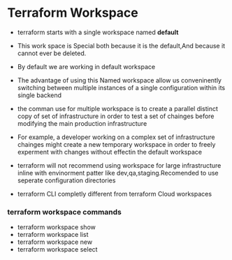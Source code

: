 # Terraform Workspace 
- terraform starts with a single workspace named **default**
- This work space is Special both because it is the default,And because it cannot ever be deleted.
- By default we are working in default workspace 
- The advantage of using this Named workspace allow us conveninently switching between  multiple instances of a single configuration within its single backend 
- the comman use for multiple workspace is to create a parallel distinct copy of set of infrastructure in order to test a set of chainges before modifying the main production infrastructure 
- For example, a developer working on a complex set of infrastructure chainges might create a new temporary workspace in order to freely experment with changes without effectin the default workspace 

- terraform will not recommend using workspace for large infrastructure inline with envinorment patter like dev,qa,staging.Recomended to use seperate configuration directories
- terraform CLI completly different from terraform Cloud workspaces


### terraform workspace commands 
- terraform workspace show 
- terraform workspace list 
- terraform workspace new
- terraform workspace select
 
